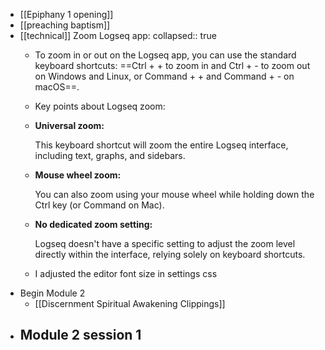 - [[Epiphany 1 opening]]
- [[preaching baptism]]
- [[technical]] Zoom Logseq app: 
  collapsed:: true
	- To zoom in or out on the Logseq app, you can use the standard keyboard shortcuts: ==Ctrl + + to zoom in and Ctrl + - to zoom out on Windows and Linux, or Command + + and Command + - on macOS==.
	- Key points about Logseq zoom:
	- **Universal zoom:** 
	  
	  This keyboard shortcut will zoom the entire Logseq interface, including text, graphs, and sidebars.
	- **Mouse wheel zoom:** 
	  
	  You can also zoom using your mouse wheel while holding down the Ctrl key (or Command on Mac).
	- **No dedicated zoom setting:** 
	  
	  Logseq
	  doesn't have a specific setting to adjust the zoom level directly 
	  within the interface, relying solely on keyboard shortcuts.
	- I adjusted the editor font size in settings css
- Begin Module 2
	- [[Discernment Spiritual Awakening Clippings]]
- Module 2 session 1
	-